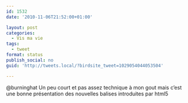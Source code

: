 ```yaml
---
id: 1532
date: '2010-11-06T21:52:00+01:00'

layout: post
categories:
  - Vis ma vie
tags:
  - tweet
format: status
publish_social: no
guid: 'http://tweets.local/?birdsite_tweet=1029054044053504'

---
```


@burninghat Un peu court et pas assez technique à mon gout mais c’est une bonne présentation des nouvelles balises introduites par html5